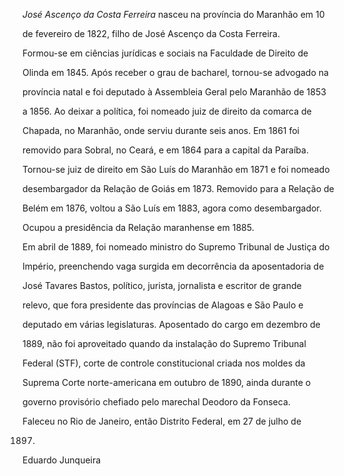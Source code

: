 

*José Ascenço da Costa Ferreira* nasceu na província do Maranhão em 10

de fevereiro de 1822, filho de José Ascenço da Costa Ferreira.



Formou-se em ciências jurídicas e sociais na Faculdade de Direito de

Olinda em 1845. Após receber o grau de bacharel, tornou-se advogado na

província natal e foi deputado à Assembleia Geral pelo Maranhão de 1853

a 1856. Ao deixar a política, foi nomeado juiz de direito da comarca de

Chapada, no Maranhão, onde serviu durante seis anos. Em 1861 foi

removido para Sobral, no Ceará, e em 1864 para a capital da Paraíba.

Tornou-se juiz de direito em São Luís do Maranhão em 1871 e foi nomeado

desembargador da Relação de Goiás em 1873. Removido para a Relação de

Belém em 1876, voltou a São Luís em 1883, agora como desembargador.

Ocupou a presidência da Relação maranhense em 1885.



Em abril de 1889, foi nomeado ministro do Supremo Tribunal de Justiça do

Império, preenchendo vaga surgida em decorrência da aposentadoria de

José Tavares Bastos, político, jurista, jornalista e escritor de grande

relevo, que fora presidente das províncias de Alagoas e São Paulo e

deputado em várias legislaturas. Aposentado do cargo em dezembro de

1889, não foi aproveitado quando da instalação do Supremo Tribunal

Federal (STF), corte de controle constitucional criada nos moldes da

Suprema Corte norte-americana em outubro de 1890, ainda durante o

governo provisório chefiado pelo marechal Deodoro da Fonseca.



Faleceu no Rio de Janeiro, então Distrito Federal, em 27 de julho de

1897.



Eduardo Junqueira



